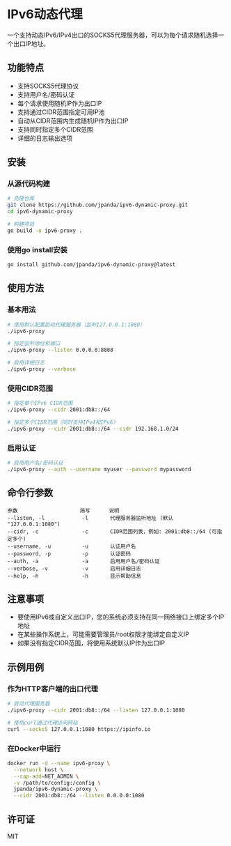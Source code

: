# IPv6动态代理

一个支持动态IPv6/IPv4出口的SOCKS5代理服务器，可以为每个请求随机选择一个出口IP地址。

## 功能特点

- 支持SOCKS5代理协议
- 支持用户名/密码认证
- 每个请求使用随机IP作为出口IP
- 支持通过CIDR范围指定可用IP池
- 自动从CIDR范围内生成随机IP作为出口IP
- 支持同时指定多个CIDR范围
- 详细的日志输出选项

## 安装

### 从源代码构建

```bash
# 克隆仓库
git clone https://github.com/jpanda/ipv6-dynamic-proxy.git
cd ipv6-dynamic-proxy

# 构建项目
go build -o ipv6-proxy .
```

### 使用go install安装

```bash
go install github.com/jpanda/ipv6-dynamic-proxy@latest
```

## 使用方法

### 基本用法

```bash
# 使用默认配置启动代理服务器（监听127.0.0.1:1080）
./ipv6-proxy

# 指定监听地址和端口
./ipv6-proxy --listen 0.0.0.0:8888

# 启用详细日志
./ipv6-proxy --verbose
```

### 使用CIDR范围

```bash
# 指定单个IPv6 CIDR范围
./ipv6-proxy --cidr 2001:db8::/64

# 指定多个CIDR范围（同时支持IPv4和IPv6）
./ipv6-proxy --cidr 2001:db8::/64 --cidr 192.168.1.0/24
```

### 启用认证

```bash
# 启用用户名/密码认证
./ipv6-proxy --auth --username myuser --password mypassword
```

## 命令行参数

```
参数                    简写      说明
--listen, -l            -l       代理服务器监听地址 (默认 "127.0.0.1:1080")
--cidr, -c              -c       CIDR范围列表，例如: 2001:db8::/64 (可指定多个)
--username, -u          -u       认证用户名
--password, -p          -p       认证密码
--auth, -a              -a       启用用户名/密码认证
--verbose, -v           -v       启用详细日志
--help, -h              -h       显示帮助信息
```

## 注意事项

- 要使用IPv6或自定义出口IP，您的系统必须支持在同一网络接口上绑定多个IP地址
- 在某些操作系统上，可能需要管理员/root权限才能绑定自定义IP
- 如果没有指定CIDR范围，将使用系统默认IP作为出口IP

## 示例用例

### 作为HTTP客户端的出口代理

```bash
# 启动代理服务器
./ipv6-proxy --cidr 2001:db8::/64 --listen 127.0.0.1:1080

# 使用curl通过代理访问网站
curl --socks5 127.0.0.1:1080 https://ipinfo.io
```

### 在Docker中运行

```bash
docker run -d --name ipv6-proxy \
  --network host \
  --cap-add=NET_ADMIN \
  -v /path/to/config:/config \
  jpanda/ipv6-dynamic-proxy \
  --cidr 2001:db8::/64 --listen 0.0.0.0:1080
```

## 许可证

MIT
